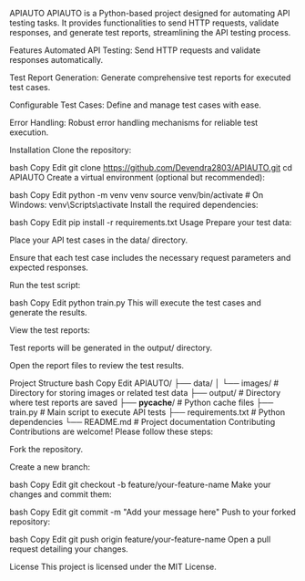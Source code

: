 APIAUTO
APIAUTO is a Python-based project designed for automating API testing tasks. It provides functionalities to send HTTP requests, validate responses, and generate test reports, streamlining the API testing process.

Features
Automated API Testing: Send HTTP requests and validate responses automatically.

Test Report Generation: Generate comprehensive test reports for executed test cases.

Configurable Test Cases: Define and manage test cases with ease.

Error Handling: Robust error handling mechanisms for reliable test execution.

Installation
Clone the repository:

bash
Copy
Edit
git clone https://github.com/Devendra2803/APIAUTO.git
cd APIAUTO
Create a virtual environment (optional but recommended):

bash
Copy
Edit
python -m venv venv
source venv/bin/activate  # On Windows: venv\Scripts\activate
Install the required dependencies:

bash
Copy
Edit
pip install -r requirements.txt
Usage
Prepare your test data:

Place your API test cases in the data/ directory.

Ensure that each test case includes the necessary request parameters and expected responses.

Run the test script:

bash
Copy
Edit
python train.py
This will execute the test cases and generate the results.

View the test reports:

Test reports will be generated in the output/ directory.

Open the report files to review the test results.

Project Structure
bash
Copy
Edit
APIAUTO/
├── data/
│   └── images/           # Directory for storing images or related test data
├── output/               # Directory where test reports are saved
├── __pycache__/          # Python cache files
├── train.py              # Main script to execute API tests
├── requirements.txt      # Python dependencies
└── README.md             # Project documentation
Contributing
Contributions are welcome! Please follow these steps:

Fork the repository.

Create a new branch:

bash
Copy
Edit
git checkout -b feature/your-feature-name
Make your changes and commit them:

bash
Copy
Edit
git commit -m "Add your message here"
Push to your forked repository:

bash
Copy
Edit
git push origin feature/your-feature-name
Open a pull request detailing your changes.

License
This project is licensed under the MIT License.
